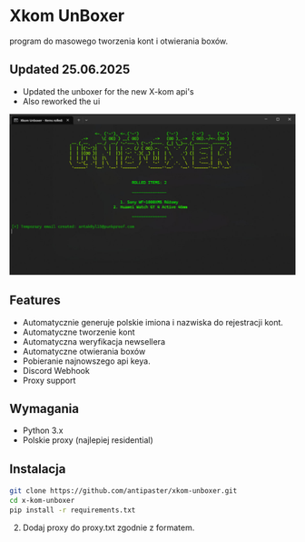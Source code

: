 # Xkom UnBoxer
program do masowego tworzenia kont i otwierania boxów.

## Updated 25.06.2025 
- Updated the unboxer for the new X-kom api's 
- Also reworked the ui

![ss](./resources/screenshot.jpg)



## Features
- Automatycznie generuje polskie imiona i nazwiska do rejestracji kont.
- Automatyczne tworzenie kont
- Automatyczna weryfikacja newsellera
- Automatyczne otwierania boxów
- Pobieranie najnowszego api keya.
- Discord Webhook
- Proxy support

## Wymagania

- Python 3.x
- Polskie proxy (najlepiej residential)

## Instalacja

```bash
git clone https://github.com/antipaster/xkom-unboxer.git
cd x-kom-unboxer
pip install -r requirements.txt
```
2. Dodaj proxy do proxy.txt zgodnie z formatem. 

